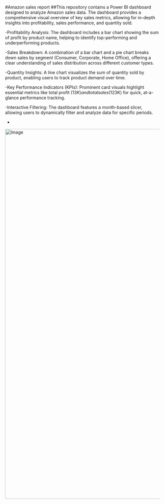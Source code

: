 #Amazon sales report
##This repository contains a Power BI dashboard designed to analyze Amazon sales data. The dashboard provides a comprehensive visual overview of key sales metrics, allowing for in-depth insights into profitability, sales performance, and quantity sold.

-Profitability Analysis: The dashboard includes a bar chart showing the sum of profit by product name, helping to identify top-performing and underperforming products.

-Sales Breakdown: A combination of a bar chart and a pie chart breaks down sales by segment (Consumer, Corporate, Home Office), offering a clear understanding of sales distribution across different customer types.

-Quantity Insights: A line chart visualizes the sum of quantity sold by product, enabling users to track product demand over time.

-Key Performance Indicators (KPIs): Prominent card visuals highlight essential metrics like total profit ($13K) and total sales ($123K) for quick, at-a-glance performance tracking.

-Interactive Filtering: The dashboard features a month-based slicer, allowing users to dynamically filter and analyze data for specific periods.

 
-
<img width="1920" height="1200" alt="Image" src="https://github.com/user-attachments/assets/6fdadcaf-8ad1-4f00-86ba-08c6eea4e4fe" />

